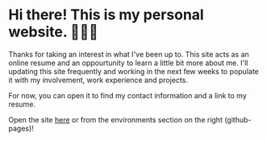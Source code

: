 # Hi there! This is my personal website. 🥳🥳🥳

Thanks for taking an interest in what I've been up to. This site acts as an online resume and an oppourtunity to learn a little bit more about me. I'll updating this site frequently and working in the next few weeks to populate it with my involvement, work experience and projects.

For now, you can open it to find my contact information and a link to my resume.

Open the site [here](https://sabrinabutton.github.io) or from the environments section on the right (github-pages)! 
